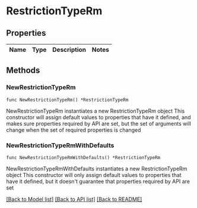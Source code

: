 # RestrictionTypeRm

## Properties

Name | Type | Description | Notes
------------ | ------------- | ------------- | -------------

## Methods

### NewRestrictionTypeRm

`func NewRestrictionTypeRm() *RestrictionTypeRm`

NewRestrictionTypeRm instantiates a new RestrictionTypeRm object
This constructor will assign default values to properties that have it defined,
and makes sure properties required by API are set, but the set of arguments
will change when the set of required properties is changed

### NewRestrictionTypeRmWithDefaults

`func NewRestrictionTypeRmWithDefaults() *RestrictionTypeRm`

NewRestrictionTypeRmWithDefaults instantiates a new RestrictionTypeRm object
This constructor will only assign default values to properties that have it defined,
but it doesn't guarantee that properties required by API are set


[[Back to Model list]](../README.md#documentation-for-models) [[Back to API list]](../README.md#documentation-for-api-endpoints) [[Back to README]](../README.md)


